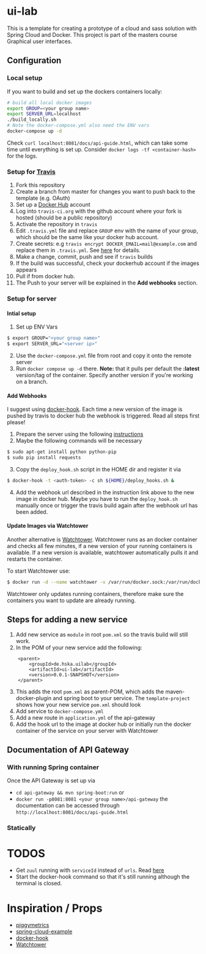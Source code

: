 # ui-lab
This is a template for creating a prototype of a cloud and sass solution with Spring Cloud and Docker. 
This project is part of the masters course Graphical user interfaces.

## Configuration
### Local setup
If you want to build and set up the dockers containers locally:
```bash
# build all local docker images
export GROUP=<your group name>
export SERVER_URL=localhost
./build_locally.sh
# Note the docker-compose.yml also need the ENV vars
docker-compose up -d
```
Check `curl localhost:8081/docs/api-guide.html`, which can take some time
until everything is set up. Consider `docker logs -tf <container-hash>` for the logs.

### Setup for [Travis](https://travis-ci.org)
1. Fork this repository
2. Create a branch from master for changes you want to push back to the template (e.g. OAuth)
3. Set up a [Docker Hub](https://hub.docker.com/) account
4. Log into  `travis-ci.org` with the github account where your fork is hosted (should be a public repository)
5. Activate the repository in `travis`
6. Edit `.travis.yml` file and replace `GROUP` env with the name of your group, which should be the same like
your docker hub account.
7. Create secrets: e.g `travis encrypt DOCKER_EMAIL=mail@example.com` and replace them in `.travis.yml`. 
 See [here](https://docs.travis-ci.com/user/environment-variables/#Encrypting-environment-variables) for details.
8. Make a change, commit, push and see if `travis` builds
9. If the build was successful, check your dockerhub account if the images appears
10. Pull if from docker hub.
11. The Push to your server will be explained in the **Add webhooks** section.

### Setup for server
#### Intial setup
1. Set up ENV Vars
```bash
$ export GROUP="<your group name>"
$ export SERVER_URL="<server ip>"
```
2. Use the `docker-compose.yml` file from root and copy it onto the remote server
3. Run `docker compose up -d` there. **Note:** that it pulls per default the **:latest** version/tag
of the container. Specify another version if you're working on a branch. 

#### Add Webhooks
I suggest using [docker-hook](https://github.com/schickling/docker-hook). Each time
a new version of the image is pushed by travis to docker hub the webhook is
triggered. Read all steps first please!

1. Prepare the server using the following [instructions](https://github.com/schickling/docker-hook#1-prepare-your-server)
2. Maybe the following commands will be necessary
```bash
$ sudo apt-get install python python-pip
$ sudo pip install requests
```
3. Copy the `deploy_hook.sh` script in the HOME dir and register it via 
```bash
$ docker-hook -t <auth-token> -c sh ${HOME}/deploy_hooks.sh &
```
4. Add the webhook url described in the instruction link above to the new image in docker hub. Maybe you
have to run the `deploy_hook.sh` manually once or trigger the travis build again after the
webhook url has been added.

#### Update Images via Watchtower
Another alternative is [Watchtower](https://github.com/CenturyLinkLabs/watchtower). Watchtower runs as an docker container and checks all few minutes, if a new version of your running containers is available. If a new version is available, watchtower automatically pulls it and restarts the container.

To start Watchtower use:
```bash
$ docker run -d --name watchtower -v /var/run/docker.sock:/var/run/docker.sock centurylink/watchtower nginx redis
```
Watchtower only updates running containers, therefore make sure the containers you want to update are already running.

## Steps for adding a new service
1. Add new service as `module` in root `pom.xml` so the travis build will still work. 
2. In the POM of your new service add the following:
```
	<parent>
		<groupId>de.hska.uilab</groupId>
		<artifactId>ui-lab</artifactId>
		<version>0.0.1-SNAPSHOT</version>
	</parent>
```
3. This adds the root `pom.xml` as parent-POM, which adds the maven-docker-plugin and spring boot to your service. The `template-project` shows how your new service `pom.xml` should look
4. Add service to `docker-compose.yml`
5. Add a new route in `application.yml` of the api-gateway
6. Add the hook url to the image at docker hub or initially run the docker container of the service on your server with Watchtower


## Documentation of API Gateway
### With running Spring container
Once the API Gateway is set up via 
- `cd api-gateway && mvn spring-boot:run` or 
- `docker run -p8081:8081 <your group name>/api-gateway` 
the documentation can be accessed through `http://localhost:8081/docs/api-guide.html`

### Statically

# TODOS
- Get `zuul` running with `serviceId` instead of `urls`. Read [here](https://github.com/sqshq/PiggyMetrics#api-gateway)
- Start the docker-hook command so that it's still running although the terminal is closed.

# Inspiration / Props
- [piggymetrics](https://github.com/sqshq/PiggyMetrics)
- [spring-cloud-example](https://github.com/kbastani/spring-cloud-microservice-example)
- [docker-hook](https://github.com/schickling/docker-hook)
- [Watchtower](https://github.com/CenturyLinkLabs/watchtower)